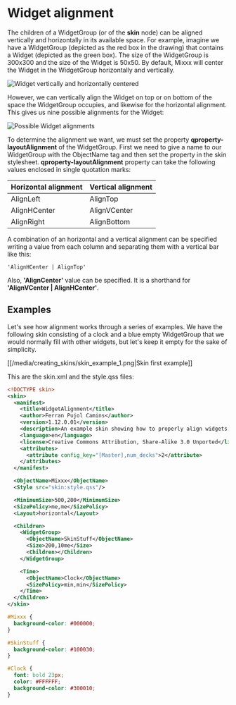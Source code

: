 # Widget alignment

The children of a WidgetGroup (or of the **skin** node) can be aligned
vertically and horizontally in its available space. For example, imagine
we have a WidgetGroup (depicted as the red box in the drawing) that
contains a Widget (depicted as the green box). The size of the
WidgetGroup is 300x300 and the size of the Widget is 50x50. By default,
Mixxx will center the Widget in the WidgetGroup horizontally and
vertically.

![Widget vertically and horizontally
centered](/creating_skins/widget_center_alignment.svg)

However, we can vertically align the Widget on top or on bottom of the
space the WidgetGroup occupies, and likewise for the horizontal
alignment. This gives us nine possible alignments for the Widget:

![Possible Widget
alignments](/creating_skins/widget_possible_alignments.svg)

To determine the alignment we want, we must set the property
**qproperty-layoutAlignment** of the WidgetGroup. First we need to give
a name to our WidgetGroup with the ObjectName tag and then set the
property in the skin stylesheet. **qproperty-layoutAlignment** property
can take the following values enclosed in single quotation marks:

| Horizontal alignment | Vertical alignment |
| -------------------- | ------------------ |
| AlignLeft            | AlignTop           |
| AlignHCenter         | AlignVCenter       |
| AlignRight           | AlignBottom        |

A combination of an horizontal and a vertical alignment can be specified
writing a value from each column and separating them with a vertical bar
like this:

    'AlignHCenter | AlignTop'

Also, **'AlignCenter'** value can be specified. It is a shorthand for
**'AlignVCenter | AlignHCenter'**.

## Examples

Let's see how alignment works through a series of examples. We have the
following skin consisting of a clock and a blue empty WidgetGroup that
we would normally fill with other widgets, but let's keep it empty for
the sake of simplicity.

[[/media/creating_skins/skin_example_1.png|Skin first example]]

This are the skin.xml and the style.qss files:

``` xml
<!DOCTYPE skin>
<skin>
  <manifest>
    <title>WidgetAlignment</title>
    <author>Ferran Pujol Camins</author>
    <version>1.12.0.01</version>
    <description>An example skin showing how to properly align widgets.</description>
    <language>en</language>
    <license>Creative Commons Attribution, Share-Alike 3.0 Unported</license>
    <attributes>
      <attribute config_key="[Master],num_decks">2</attribute>
    </attributes>
  </manifest>

  <ObjectName>Mixxx</ObjectName>
  <Style src="skin:style.qss"/>

  <MinimumSize>500,200</MinimumSize>
  <SizePolicy>me,me</SizePolicy>
  <Layout>horizontal</Layout>

  <Children>
    <WidgetGroup>
      <ObjectName>SkinStuff</ObjectName>
      <Size>200,10me</Size>
      <Children></Children>
    </WidgetGroup>

    <Time>
      <ObjectName>Clock</ObjectName>
      <SizePolicy>min,min</SizePolicy>
    </Time>
  </Children>
</skin>
```

``` css
#Mixxx {
  background-color: #000000;
}

#SkinStuff {
  background-color: #100030;
}

#Clock {
  font: bold 23px;
  color: #FFFFFF;
  background-color: #300010;
}
```
